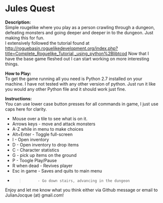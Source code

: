 Jules Quest
===========

**Description:**  
Simple rougelike where you play as a person crawling through a dungeon, defeating monsters
and going deeper and deeper in to the dungeon. Just making this for fun.  
I extensively followed the tutorial found at http://roguebasin.roguelikedevelopment.org/index.php?title=Complete_Roguelike_Tutorial,_using_python%2Blibtcod
Now that I have the base game fleshed out I can start working on more interesting things.

**How to Play:**  
To get the game running all you need is Python 2.7 installed on your machine. I have not tested 
with any other version of python. Just run it like you would any other Python file and 
it should work just fine.

**Instructions:**  
You can use lower case button presses for all commands in game, I just use caps here for clarity.  
* Mouse over a tile to see what is on it.  
* Arrows keys - move and attack monsters  
* A-Z while in menu to make choices  
* Alt+Enter   - Toggle full-screen  
* I           - Open inventory  
* D           - Open inventory to drop items  
* C           - Character statistics  
* G           - pick up items on the ground   
* P           - Toogle Play/Pause  
* R when dead - Revives player  
* Esc in game - Saves and quits to main menu  
* >           - Go down stairs, advancing in the dungeon  

Enjoy and let me know what you think either via Github message or email to JulianJocque (at) gmail.com!
